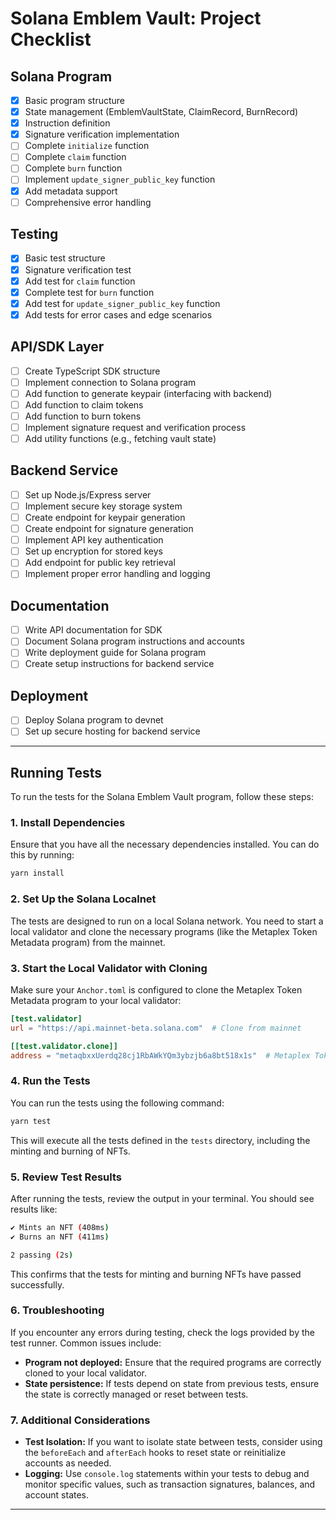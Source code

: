 # Solana Emblem Vault: Project Checklist

## Solana Program

- [x] Basic program structure
- [x] State management (EmblemVaultState, ClaimRecord, BurnRecord)
- [x] Instruction definition
- [x] Signature verification implementation
- [ ] Complete `initialize` function
- [ ] Complete `claim` function
- [ ] Complete `burn` function
- [ ] Implement `update_signer_public_key` function
- [x] Add metadata support
- [ ] Comprehensive error handling

## Testing

- [x] Basic test structure
- [x] Signature verification test
- [x] Add test for `claim` function
- [x] Complete test for `burn` function
- [x] Add test for `update_signer_public_key` function
- [x] Add tests for error cases and edge scenarios

## API/SDK Layer

- [ ] Create TypeScript SDK structure
- [ ] Implement connection to Solana program
- [ ] Add function to generate keypair (interfacing with backend)
- [ ] Add function to claim tokens
- [ ] Add function to burn tokens
- [ ] Implement signature request and verification process
- [ ] Add utility functions (e.g., fetching vault state)

## Backend Service

- [ ] Set up Node.js/Express server
- [ ] Implement secure key storage system
- [ ] Create endpoint for keypair generation
- [ ] Create endpoint for signature generation
- [ ] Implement API key authentication
- [ ] Set up encryption for stored keys
- [ ] Add endpoint for public key retrieval
- [ ] Implement proper error handling and logging

## Documentation

- [ ] Write API documentation for SDK
- [ ] Document Solana program instructions and accounts
- [ ] Write deployment guide for Solana program
- [ ] Create setup instructions for backend service

## Deployment

- [ ] Deploy Solana program to devnet
- [ ] Set up secure hosting for backend service

---

## Running Tests

To run the tests for the Solana Emblem Vault program, follow these steps:

### 1. Install Dependencies

Ensure that you have all the necessary dependencies installed. You can do this by running:

```bash
yarn install
```

### 2. Set Up the Solana Localnet

The tests are designed to run on a local Solana network. You need to start a local validator and clone the necessary programs (like the Metaplex Token Metadata program) from the mainnet.

### 3. Start the Local Validator with Cloning

Make sure your `Anchor.toml` is configured to clone the Metaplex Token Metadata program to your local validator:

```toml
[test.validator]
url = "https://api.mainnet-beta.solana.com"  # Clone from mainnet

[[test.validator.clone]]
address = "metaqbxxUerdq28cj1RbAWkYQm3ybzjb6a8bt518x1s"  # Metaplex Token Metadata program
```

### 4. Run the Tests

You can run the tests using the following command:

```bash
yarn test
```

This will execute all the tests defined in the `tests` directory, including the minting and burning of NFTs.

### 5. Review Test Results

After running the tests, review the output in your terminal. You should see results like:

```bash
✔ Mints an NFT (408ms)
✔ Burns an NFT (411ms)

2 passing (2s)
```

This confirms that the tests for minting and burning NFTs have passed successfully.

### 6. Troubleshooting

If you encounter any errors during testing, check the logs provided by the test runner. Common issues include:

- **Program not deployed:** Ensure that the required programs are correctly cloned to your local validator.
- **State persistence:** If tests depend on state from previous tests, ensure the state is correctly managed or reset between tests.

### 7. Additional Considerations

- **Test Isolation:** If you want to isolate state between tests, consider using the `beforeEach` and `afterEach` hooks to reset state or reinitialize accounts as needed.
- **Logging:** Use `console.log` statements within your tests to debug and monitor specific values, such as transaction signatures, balances, and account states.

---
